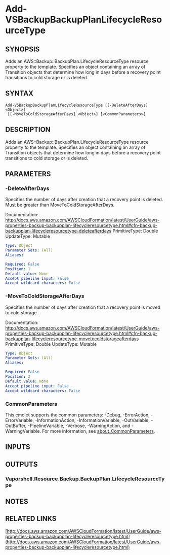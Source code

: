 # Add-VSBackupBackupPlanLifecycleResourceType

## SYNOPSIS
Adds an AWS::Backup::BackupPlan.LifecycleResourceType resource property to the template.
Specifies an object containing an array of Transition objects that determine how long in days before a recovery point transitions to cold storage or is deleted.

## SYNTAX

```
Add-VSBackupBackupPlanLifecycleResourceType [[-DeleteAfterDays] <Object>]
 [[-MoveToColdStorageAfterDays] <Object>] [<CommonParameters>]
```

## DESCRIPTION
Adds an AWS::Backup::BackupPlan.LifecycleResourceType resource property to the template.
Specifies an object containing an array of Transition objects that determine how long in days before a recovery point transitions to cold storage or is deleted.

## PARAMETERS

### -DeleteAfterDays
Specifies the number of days after creation that a recovery point is deleted.
Must be greater than MoveToColdStorageAfterDays.

Documentation: http://docs.aws.amazon.com/AWSCloudFormation/latest/UserGuide/aws-properties-backup-backupplan-lifecycleresourcetype.html#cfn-backup-backupplan-lifecycleresourcetype-deleteafterdays
PrimitiveType: Double
UpdateType: Mutable

```yaml
Type: Object
Parameter Sets: (All)
Aliases:

Required: False
Position: 1
Default value: None
Accept pipeline input: False
Accept wildcard characters: False
```

### -MoveToColdStorageAfterDays
Specifies the number of days after creation that a recovery point is moved to cold storage.

Documentation: http://docs.aws.amazon.com/AWSCloudFormation/latest/UserGuide/aws-properties-backup-backupplan-lifecycleresourcetype.html#cfn-backup-backupplan-lifecycleresourcetype-movetocoldstorageafterdays
PrimitiveType: Double
UpdateType: Mutable

```yaml
Type: Object
Parameter Sets: (All)
Aliases:

Required: False
Position: 2
Default value: None
Accept pipeline input: False
Accept wildcard characters: False
```

### CommonParameters
This cmdlet supports the common parameters: -Debug, -ErrorAction, -ErrorVariable, -InformationAction, -InformationVariable, -OutVariable, -OutBuffer, -PipelineVariable, -Verbose, -WarningAction, and -WarningVariable. For more information, see [about_CommonParameters](http://go.microsoft.com/fwlink/?LinkID=113216).

## INPUTS

## OUTPUTS

### Vaporshell.Resource.Backup.BackupPlan.LifecycleResourceType
## NOTES

## RELATED LINKS

[http://docs.aws.amazon.com/AWSCloudFormation/latest/UserGuide/aws-properties-backup-backupplan-lifecycleresourcetype.html](http://docs.aws.amazon.com/AWSCloudFormation/latest/UserGuide/aws-properties-backup-backupplan-lifecycleresourcetype.html)

